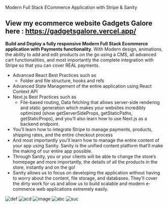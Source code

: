 
Modern Full Stack ECommerce Application with Stripe & Sanity

## View my ecommerce website Gadgets Galore here : https://gadgetsgalore.vercel.app/

**Build and Deploy a fully responsive Modern Full Stack Ecommerce application with Payments functionality**. With Modern design, animations, the ability to add and edit products on the go using a CMS, all advanced cart functionalities, and most importantly the complete integration with Stripe so that you can cover REAL payments. 
- Advanced React Best Practices such as
    - Folder and file structure, hooks and refs
- Advanced State Management of the entire application using React Context API
- Next.js Best Practices such as
    - File-based routing, Data fetching that allows server-side rendering and static generation which makes your websites incredibly optimized (show getServerSideProps, getStaticPaths, getStaticProps), and you’ll also learn how to use Next.js as a backend endpoint.
- You’ll learn how to integrate Stripe to manage payments, products, shipping rates, and the entire checkout process
- And most importantly you’ll learn how to manage the entire content of your app using Sanity. Sanity is the unified content platform that’ll make the making of our entire app possible. <show sanity desk>
- Through Sanity, you or your clients will be able to change the store’s homepage and more importantly, the details of all the products in the store, instantly and on the go!
- Sanity allows us to focus on developing the application without having to worry about the content, file storage, and databases. They’ll cover the dirty work for us and allow us to build scalable and modern e-commerce web applications extremely easily.


![def](https://github.com/Devanshudd/Ecommerce_Sanity_Stripe/assets/100607040/09a14de1-90cb-4cff-bd64-2565112b4c28)
![acd](https://github.com/Devanshudd/Ecommerce_Sanity_Stripe/assets/100607040/1f50b617-17e4-4b7e-9b87-6c914bfee5e9)
![image](https://user-images.githubusercontent.com/70088342/160780381-7c947640-422e-4729-abae-21911e9bc716.png)
![abc](https://github.com/Devanshudd/Ecommerce_Sanity_Stripe/assets/100607040/4841ea21-ccae-44f4-a6b1-dc164ca58c23)
![suc](https://github.com/Devanshudd/Ecommerce_Sanity_Stripe/assets/100607040/1f4b5ad1-f005-4a62-aceb-8058a000d958)

